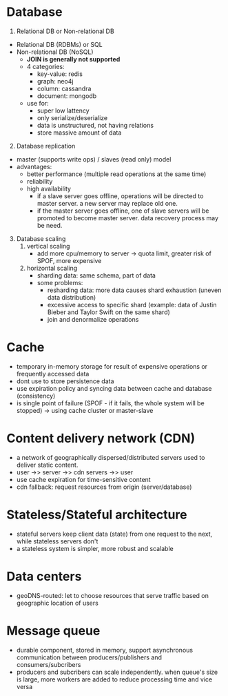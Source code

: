 # Database
1. Relational DB or Non-relational DB
- Relational DB (RDBMs) or SQL
- Non-relational DB (NoSQL)
	- **JOIN is generally not supported**
	- 4 categories:
		- key-value: redis
		- graph: neo4j
		- column: cassandra
		- document: mongodb
	- use for:
		- super low lattency
		- only serialize/deserialize
		- data is unstructured, not having relations
		- store massive amount of data
2. Database replication
- master (supports write ops) / slaves (read only) model
- advantages:
	- better performance (multiple read operations at the same time)
	- reliability
	- high availability
		- if a slave server goes offline, operations will be directed to master server. a new server may replace old one.
		- if the master server goes offline, one of slave servers will be promoted to become master server. data recovery process may be need.
3. Database scaling
	1. vertical scaling
		- add more cpu/memory to server -> quota limit, greater risk of SPOF, more expensive
	2. horizontal scaling
		- sharding data: same schema, part of data
		- some problems:
			- resharding data: more data causes shard exhaustion (uneven data distribution)
			- excessive access to specific shard (example: data of Justin Bieber and Taylor Swift on the same shard)
			- join and denormalize operations
# Cache
- temporary in-memory storage for result of expensive operations or frequently accessed data
- dont use to store persistence data
- use expiration policy and syncing data between cache and database (consistency)
- is single point of failure (SPOF - if it fails, the whole system will be stopped) -> using cache cluster or master-slave
# Content delivery network (CDN)
- a network of geographically dispersed/distributed servers used to deliver static content.
- user ->> server ->> cdn servers ->> user
- use cache expiration for time-sensitive content
- cdn fallback: request resources from origin (server/database)
# Stateless/Stateful architecture
- stateful servers keep client data (state) from one request to the next, while stateless servers don't
- a stateless system is simpler, more robust and scalable
# Data centers
- geoDNS-routed: let to choose resources that serve traffic based on geographic location of users
# Message queue
- durable component, stored in memory, support asynchronous communication between producers/publishers and consumers/subcribers
- producers and subcribers can scale independently. when queue's size is large, more workers are added to reduce processing time and vice versa